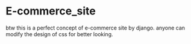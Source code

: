 # E-commerce_site 
btw this is a perfect concept of e-commerce site by django. anyone can modify the design of css for better looking.
